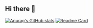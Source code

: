 ## Hi there 👋

<!--
**zhouxiaona/zhouxiaona** is a ✨ _special_ ✨ repository because its `README.md` (this file) appears on your GitHub profile.

Here are some ideas to get you started:

- 🔭 I’m currently working on ...
- 🌱 I’m currently learning ...
- 👯 I’m looking to collaborate on ...
- 🤔 I’m looking for help with ...
- 💬 Ask me about ...
- 📫 How to reach me: ...
- 😄 Pronouns: ...
- ⚡ Fun fact: ...
-->
[![Anurag's GitHub stats](https://github-readme-stats.vercel.app/api?username=zhouxiaona&show_icons=true&bg_color=45,E66345,904E95&title_color=ffffff&icon_color=ffffff&text_color=ffffff)](https://github.com/anuraghazra/github-readme-stats)
[![Readme Card](https://github-readme-stats.vercel.app/api/pin/?username=zhouxiaona&show_owner=true&repo=zhouxiaona.github.io)](https://github.com/anuraghazra/github-readme-stats)
